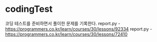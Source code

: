 # codingTest

코딩 테스트를 준비하면서 풀이한 문제를 기록한다.
report.py - https://programmers.co.kr/learn/courses/30/lessons/92334
report.py - https://programmers.co.kr/learn/courses/30/lessons/72410

